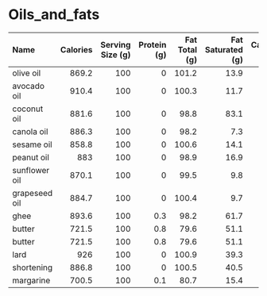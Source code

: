 # Oils_and_fats

| Name          |   Calories |   Serving Size (g) |   Protein (g) |   Fat Total (g) |   Fat Saturated (g) |   Carbohydrates (g) |   Fiber (g) |   Sugar (g) |   Sodium (mg) |
|:--------------|-----------:|-------------------:|--------------:|----------------:|--------------------:|--------------------:|------------:|------------:|--------------:|
| olive oil     |      869.2 |                100 |           0   |           101.2 |                13.9 |                 0   |           0 |         0   |             1 |
| avocado oil   |      910.4 |                100 |           0   |           100.3 |                11.7 |                 0   |           0 |         0   |             0 |
| coconut oil   |      881.6 |                100 |           0   |            98.8 |                83.1 |                 0   |           0 |         0   |             0 |
| canola oil    |      886.3 |                100 |           0   |            98.2 |                 7.3 |                 0   |           0 |         0   |             0 |
| sesame oil    |      858.8 |                100 |           0   |           100.6 |                14.1 |                 0   |           0 |         0   |             0 |
| peanut oil    |      883   |                100 |           0   |            98.9 |                16.9 |                 0   |           0 |         0   |             0 |
| sunflower oil |      870.1 |                100 |           0   |            99.5 |                 9.8 |                 0   |           0 |         0   |             0 |
| grapeseed oil |      884.7 |                100 |           0   |           100.4 |                 9.7 |                 0   |           0 |         0   |             0 |
| ghee          |      893.6 |                100 |           0.3 |            98.2 |                61.7 |                 0   |           0 |         0   |             2 |
| butter        |      721.5 |                100 |           0.8 |            79.6 |                51.1 |                 0.1 |           0 |         0.1 |           637 |
| butter        |      721.5 |                100 |           0.8 |            79.6 |                51.1 |                 0.1 |           0 |         0.1 |           637 |
| lard          |      926   |                100 |           0   |           100.9 |                39.3 |                 0   |           0 |         0   |             0 |
| shortening    |      886.8 |                100 |           0   |           100.5 |                40.5 |                 0   |           0 |         0   |             0 |
| margarine     |      700.5 |                100 |           0.1 |            80.7 |                15.4 |                 0.7 |           0 |         0   |             1 |